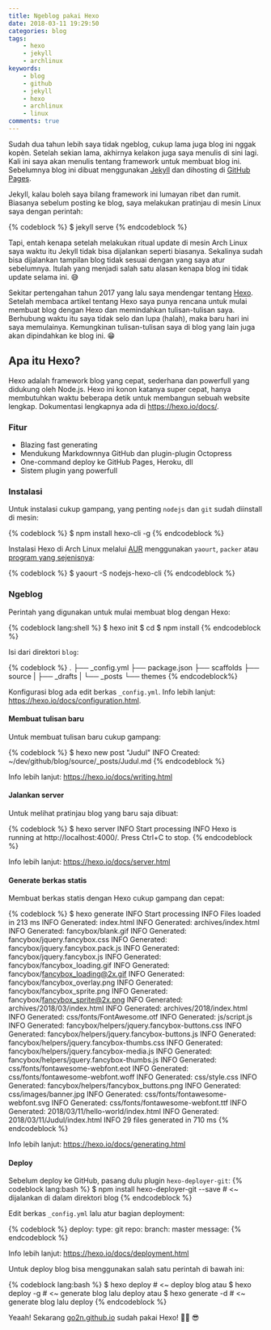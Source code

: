 ```yaml
---
title: Ngeblog pakai Hexo
date: 2018-03-11 19:29:50
categories: blog
tags:
    - hexo
    - jekyll
    - archlinux
keywords:
    - blog
    - github
    - jekyll
    - hexo
    - archlinux
    - linux
comments: true
---
```


Sudah dua tahun lebih saya tidak ngeblog, cukup lama juga blog ini nggak kopèn. Setelah sekian lama, akhirnya kelakon juga saya menulis di sini lagi. Kali ini saya akan menulis tentang framework untuk membuat blog ini. Sebelumnya blog ini dibuat menggunakan [Jekyll](https://jekyllrb.com/) dan dihosting di [GitHub Pages](https://pages.github.com/).
<!--more-->

Jekyll, kalau boleh saya bilang framework ini lumayan ribet dan rumit. Biasanya sebelum posting ke blog, saya melakukan pratinjau di mesin Linux saya dengan perintah:

{% codeblock %}
$ jekyll serve
{% endcodeblock %}

Tapi, entah kenapa setelah melakukan ritual update di mesin Arch Linux saya waktu itu Jekyll tidak bisa dijalankan seperti biasanya. Sekalinya sudah bisa dijalankan tampilan blog tidak sesuai dengan yang saya atur sebelumnya. Itulah yang menjadi salah satu alasan kenapa blog ini tidak update selama ini. 😅

Sekitar pertengahan tahun 2017 yang lalu saya mendengar tentang [Hexo](https://hexo.io/). Setelah membaca artikel tentang Hexo saya punya rencana untuk mulai membuat blog dengan Hexo dan memindahkan tulisan-tulisan saya. Berhubung waktu itu saya tidak selo dan lupa (halah), maka baru hari ini saya memulainya. Kemungkinan tulisan-tulisan saya di blog yang lain juga akan dipindahkan ke blog ini. 😁

## Apa itu Hexo?

Hexo adalah framework blog yang cepat, sederhana dan powerfull yang didukung oleh Node.js. Hexo ini konon katanya super cepat, hanya membutuhkan waktu beberapa detik untuk membangun sebuah website lengkap. Dokumentasi lengkapnya ada di https://hexo.io/docs/.

### Fitur
* Blazing fast generating
* Mendukung Markdownnya GitHub dan plugin-plugin Octopress
* One-command deploy ke GitHub Pages, Heroku, dll
* Sistem plugin yang powerfull

### Instalasi

Untuk instalasi cukup gampang, yang penting `nodejs` dan `git` sudah diinstall di mesin:

{% codeblock %}
$ npm install hexo-cli -g
{% endcodeblock %}

Instalasi Hexo di Arch Linux melalui [AUR](https://aur.archlinux.org/) menggunakan `yaourt`, `packer` atau [program yang sejenisnya](https://wiki.archlinux.org/index.php/AUR_helpers):

{% codeblock %}
$ yaourt -S nodejs-hexo-cli
{% endcodeblock %}

### Ngeblog

Perintah yang digunakan untuk mulai membuat blog dengan Hexo:

{% codeblock lang:shell %}
$ hexo init <blog>
$ cd <blog>
$ npm install
{% endcodeblock %}

Isi dari direktori `blog`:

{% codeblock %}
.
├── _config.yml
├── package.json
├── scaffolds
├── source
|   ├── _drafts
|   └── _posts
└── themes
{% endcodeblock%}

Konfigurasi blog ada edit berkas `_config.yml`. Info lebih lanjut: https://hexo.io/docs/configuration.html.

#### Membuat tulisan baru

Untuk membuat tulisan baru cukup gampang:

{% codeblock %}
$ hexo new post "Judul"
INFO  Created: ~/dev/github/blog/source/_posts/Judul.md
{% endcodeblock %}

Info lebih lanjut: https://hexo.io/docs/writing.html

#### Jalankan server

Untuk melihat pratinjau blog yang baru saja dibuat:

{% codeblock %}
$ hexo server
INFO  Start processing
INFO  Hexo is running at http://localhost:4000/. Press Ctrl+C to stop.
{% endcodeblock %}

Info lebih lanjut: https://hexo.io/docs/server.html

#### Generate berkas statis

Membuat berkas statis dengan Hexo cukup gampang dan cepat:

{% codeblock %}
$ hexo generate
INFO  Start processing
INFO  Files loaded in 213 ms
INFO  Generated: index.html
INFO  Generated: archives/index.html
INFO  Generated: fancybox/blank.gif
INFO  Generated: fancybox/jquery.fancybox.css
INFO  Generated: fancybox/jquery.fancybox.pack.js
INFO  Generated: fancybox/jquery.fancybox.js
INFO  Generated: fancybox/fancybox_loading.gif
INFO  Generated: fancybox/fancybox_loading@2x.gif
INFO  Generated: fancybox/fancybox_overlay.png
INFO  Generated: fancybox/fancybox_sprite.png
INFO  Generated: fancybox/fancybox_sprite@2x.png
INFO  Generated: archives/2018/03/index.html
INFO  Generated: archives/2018/index.html
INFO  Generated: css/fonts/FontAwesome.otf
INFO  Generated: js/script.js
INFO  Generated: fancybox/helpers/jquery.fancybox-buttons.css
INFO  Generated: fancybox/helpers/jquery.fancybox-buttons.js
INFO  Generated: fancybox/helpers/jquery.fancybox-thumbs.css
INFO  Generated: fancybox/helpers/jquery.fancybox-media.js
INFO  Generated: fancybox/helpers/jquery.fancybox-thumbs.js
INFO  Generated: css/fonts/fontawesome-webfont.eot
INFO  Generated: css/fonts/fontawesome-webfont.woff
INFO  Generated: css/style.css
INFO  Generated: fancybox/helpers/fancybox_buttons.png
INFO  Generated: css/images/banner.jpg
INFO  Generated: css/fonts/fontawesome-webfont.svg
INFO  Generated: css/fonts/fontawesome-webfont.ttf
INFO  Generated: 2018/03/11/hello-world/index.html
INFO  Generated: 2018/03/11/Judul/index.html
INFO  29 files generated in 710 ms
{% endcodeblock %}

Info lebih lanjut: https://hexo.io/docs/generating.html

#### Deploy

Sebelum deploy ke GitHub, pasang dulu plugin `hexo-deployer-git`:
{% codeblock lang:bash %}
$ npm install hexo-deployer-git --save # <~ dijalankan di dalam direktori blog
{% endcodeblock %}

Edit berkas `_config.yml` lalu atur bagian deployment:

{% codeblock %}
deploy:
  type: git
  repo: <repo github>
  branch: master
  message: <message>
{% endcodeblock %}

Info lebih lanjut: https://hexo.io/docs/deployment.html

Untuk deploy blog bisa menggunakan salah satu perintah di bawah ini:

{% codeblock lang:bash %}
$ hexo deploy       # <~ deploy blog
atau
$ hexo deploy -g    # <~ generate blog lalu deploy
atau
$ hexo generate -d  # <~ generate blog lalu deploy
{% endcodeblock %}

Yeaah! Sekarang [go2n.github.io](http://go2n.github.io) sudah pakai Hexo! 🤘🏼 😎
